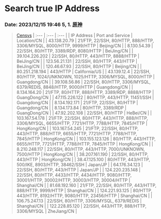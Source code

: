 # Search true IP Address

### Date: 2023/12/15 19:46 5, 1. [原神](https://ys.mihoyo.com/)
> [Censys](https://search.censys.io/search?resource=hosts&sort=RELEVANCE&per_page=25&virtual_hosts=EXCLUDE&q=ys.mihoyo.com)
| :---            | :---                                                                                                | :---          |
| IP Address      | Port and Service                                                                                    | Location/CN   |
| 43.138.20.79    | 21/FTP, 22/SSH, 80/HTTP, 888/HTTP, 3306/MYSQL, 8000/HTTP, 9999/HTTP                                 | Beijing/CN    |
| 8.130.54.39     | 22/SSH, 80/HTTP, 3389/RDP, 8080/HTTP                                                                | BeiJing/CN    |
| 39.104.226.202  | 22/SSH, 80/HTTP, 443/HTTP, 8888/HTTP                                                                | BeiJing/CN    |
| 123.56.21.131   | 22/SSH, 80/HTTP, 443/HTTP                                                                           | BeiJing/CN    |
| 120.46.67.93    | 22/SSH, 80/HTTP                                                                                     | Beijing/CN    |
| 80.251.218.194  | 443/HTTP                                                                                            | California/US |
| 43.139.12.4     | 22/SSH, 80/HTTP, 1024/UNKNOWN, 1025/HTTP, 3306/MYSQL, 8000/HTTP                                     | Guangdong/CN  |
| 39.108.56.86    | 22/SSH, 80/HTTP, 3306/MYSQL, 6379/REDIS, 8848/HTTP, 9000/HTTP                                       | Guangdong/CN  |
| 8.134.164.20    | 21/FTP, 80/HTTP, 888/HTTP, 3389/RDP, 8888/HTTP                                                      | GuangDong/CN  |
| 47.115.226.122  | 80/HTTP, 443/HTTP, 11451/SSH                                                                        | Guangdong/CN  |
| 8.134.192.171   | 21/FTP, 22/SSH, 80/HTTP                                                                             | Guangdong/CN  |
| 8.134.173.84    | 80/HTTP, 3389/RDP                                                                                   | GuangDong/CN  |
| 47.92.202.108   | 22/SSH, 80/HTTP                                                                                     | HeBei/CN      |
| 103.167.54.178  | 21/FTP, 22/SSH, 80/HTTP, 443/HTTP, 888/HTTP, 3306/MYSQL, 6655/HTTP, 7721/HTTP, 7788/HTTP, 7845/HTTP | HongKong/CN   |
| 103.167.54.245  | 21/FTP, 22/SSH, 80/HTTP, 443/HTTP, 888/HTTP, 6655/HTTP, 7721/HTTP, 7788/HTTP, 7845/HTTP             | HongKong/CN   |
| 103.155.123.126 | 80/HTTP, 443/HTTP, 6655/HTTP, 7721/HTTP, 7788/HTTP, 7845/HTTP                                       | HongKong/CN   |
| 8.210.248.117   | 22/SSH, 80/HTTP, 443/HTTP, 7000/UNKNOWN, 7500/HTTP                                                  | HongKong/CN   |
| 38.207.161.190  | 22/SSH, 80/HTTP, 443/HTTP                                                                           | HongKong/CN   |
| 38.47.125.100   | 80/HTTP, 443/HTTP, 500/IKE, 8903/HTTP, 38462/SSH                                                    | Japan/JP      |
| 64.176.34.123   | 22/SSH, 80/HTTP, 443/HTTP                                                                           | Japan/JP      |
| 124.220.235.148 | 22/SSH, 80/HTTP, 4433/HTTP, 4434/HTTP, 9080/HTTP, 30001/HTTP, 30002/HTTP, 30003/HTTP, 30004/HTTP    | Shanghai/CN   |
| 81.68.192.160   | 21/FTP, 22/SSH, 80/HTTP, 443/HTTP, 888/HTTP, 9999/HTTP                                              | Shanghai/CN   |
| 124.221.93.125  | 80/HTTP, 443/HTTP, 8192/HTTP, 9080/HTTP, 23456/HTTP                                                 | Shanghai/CN   |
| 106.75.247.13   | 22/SSH, 80/HTTP, 3306/MYSQL, 6379/REDIS                                                             | Shanghai/CN   |
| 122.228.85.120  | 22/SSH, 443/HTTP, 888/HTTP, 3306/MYSQL                                                              | ZheJiang/CN   |

